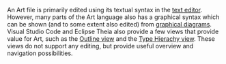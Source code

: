 An Art file is primarily edited using its textual syntax in the [text editor](art-editor.md). However, many parts of the Art language also has a graphical syntax which can be shown (and to some extent also edited) from [graphical diagrams](diagrams.md). Visual Studio Code and Eclipse Theia also provide a few views that provide value for Art, such as the [Outline view](outline-view.md) and the [Type Hierachy view](type-hierarchy.md). These views do not support any editing, but provide useful overview and navigation possibilities.